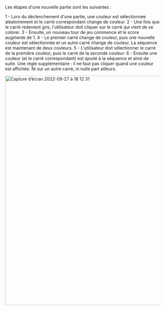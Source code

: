 Les étapes d'une nouvelle partie sont les suivantes :

1 - Lors du déclenchement d'une partie, une couleur est sélectionnée aléatoirement et le carré correspondant change de couleur.
2 - Une fois que le carré redevient gris, l'utilisateur doit cliquer sur le carré qui vient de se colorer.
3 - Ensuite, un nouveau tour de jeu commence et le score augmente de 1.
4 - Le premier carré change de couleur, puis une nouvelle couleur est sélectionnée et un autre carré change de couleur. La séquence est maintenant de deux couleurs.
5 - L'utilisateur doit sélectionner le carré de la première couleur, puis le carré de la seconde couleur.
6 - Ensuite une couleur (et le carré correspondant) est ajouté à la séquence et ainsi de suite.
Une règle supplémentaire : il ne faut pas cliquer quand une couleur est affichée. Ni sur un autre carré, ni nulle part ailleurs.

<img width="747" alt="Capture d’écran 2022-09-27 à 18 12 31" src="https://user-images.githubusercontent.com/50947823/192580011-70ca26d8-44c0-4ef9-ad08-db0ae12c7772.png">
